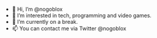 - 👋 Hi, I’m @nogoblox
- 👀 I’m interested in tech, programming and video games.
- 🌱 I’m currently on a break.
- 📫 You can contact me via Twitter @nogoblox

<!---
nogoblox/nogoblox is a ✨ special ✨ repository because its `README.md` (this file) appears on your GitHub profile.
You can click the Preview link to take a look at your changes.
--->
